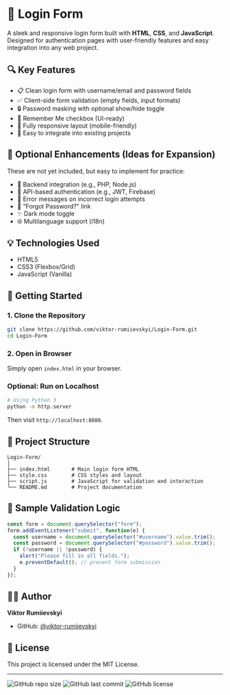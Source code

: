 
# 🔐 Login Form

A sleek and responsive login form built with **HTML**, **CSS**, and **JavaScript**. Designed for authentication pages with user-friendly features and easy integration into any web project.

## 🔍 Key Features

- 📋 Clean login form with username/email and password fields
- ✅ Client-side form validation (empty fields, input formats)
- 🔒 Password masking with optional show/hide toggle
- 🧠 Remember Me checkbox (UI-ready)
- 📱 Fully responsive layout (mobile-friendly)
- 🧩 Easy to integrate into existing projects

## 🌟 Optional Enhancements (Ideas for Expansion)

These are not yet included, but easy to implement for practice:

- 🔐 Backend integration (e.g., PHP, Node.js)
- 📡 API-based authentication (e.g., JWT, Firebase)
- 🛑 Error messages on incorrect login attempts
- 🔁 "Forgot Password?" link
- ✨ Dark mode toggle
- 🌐 Multilanguage support (i18n)

## 💡 Technologies Used

- HTML5
- CSS3 (Flexbox/Grid)
- JavaScript (Vanilla)

## 🚀 Getting Started

### 1. Clone the Repository

```bash
git clone https://github.com/viktor-rumiievskyi/Login-Form.git
cd Login-Form
```

### 2. Open in Browser

Simply open `index.html` in your browser.

### Optional: Run on Localhost

```bash
# Using Python 3
python -m http.server
```

Then visit `http://localhost:8000`.

## 📁 Project Structure

```
Login-Form/
│
├── index.html       # Main login form HTML
├── style.css        # CSS styles and layout
├── script.js        # JavaScript for validation and interaction
└── README.md        # Project documentation
```



## 🔧 Sample Validation Logic

```javascript
const form = document.querySelector("form");
form.addEventListener("submit", function(e) {
  const username = document.querySelector("#username").value.trim();
  const password = document.querySelector("#password").value.trim();
  if (!username || !password) {
    alert("Please fill in all fields.");
    e.preventDefault(); // prevent form submission
  }
});
```

## 👨‍💻 Author

**Viktor Rumiievskyi**  
- GitHub: [@viktor-rumiievskyi](https://github.com/viktor-rumiievskyi)

## 📄 License

This project is licensed under the MIT License.

---

![GitHub repo size](https://img.shields.io/github/repo-size/viktor-rumiievskyi/Login-Form)
![GitHub last commit](https://img.shields.io/github/last-commit/viktor-rumiievskyi/Login-Form)
![GitHub license](https://img.shields.io/github/license/viktor-rumiievskyi/Login-Form)
